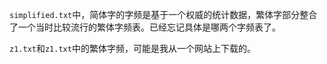 `simplified.txt`中，简体字的字频是基于一个权威的统计数据，繁体字部分整合了一个当时比较流行的繁体字频表。已经忘记具体是哪两个字频表了。

`z1.txt`和`z1.txt`中的繁体字频，可能是我从一个网站上下载的。